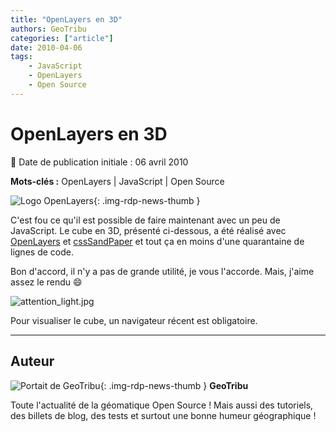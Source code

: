 ```yaml
---
title: "OpenLayers en 3D"
authors: GeoTribu
categories: ["article"]
date: 2010-04-06
tags:
    - JavaScript
    - OpenLayers
    - Open Source
---
```


# OpenLayers en 3D

:calendar: Date de publication initiale : 06 avril 2010

**Mots-clés :** OpenLayers | JavaScript | Open Source

![Logo OpenLayers](https://cdn.geotribu.fr/img/logos-icones/logiciels_librairies/openlayers.png){: .img-rdp-news-thumb }

C'est fou ce qu'il est possible de faire maintenant avec un peu de JavaScript. Le cube en 3D, présenté ci-dessous, a été réalisé avec [OpenLayers](https://openlayers.org/) et [cssSandPaper](http://www.useragentman.com/blog/2010/03/09/cross-browser-css-transforms-even-in-ie/) et tout ça en moins d'une quarantaine de lignes de code.

Bon d'accord, il n'y a pas de grande utilité, je vous l'accorde. Mais, j'aime assez le rendu :smile:

![attention_light.jpg](https://cdn.geotribu.fr/img/attention_light.jpg)

Pour visualiser le cube, un navigateur récent est obligatoire.

----

## Auteur

![Portait de GeoTribu](https://cdn.geotribu.fr/img/internal/charte/geotribu_logo_64x64.png){: .img-rdp-news-thumb }
**GeoTribu**

Toute l'actualité de la géomatique Open Source ! Mais aussi des tutoriels, des billets de blog, des tests et surtout une bonne humeur géographique !
